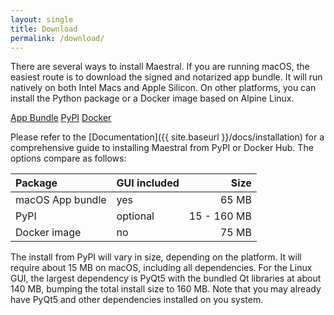 ```yaml
---
layout: single
title: Download
permalink: /download/
---
```


There are several ways to install Maestral. If you are running macOS, the easiest route
is to download the signed and notarized app bundle. It will run natively on both Intel
Macs and Apple Silicon. On other platforms, you can install the Python package or a
Docker image based on Alpine Linux.

<p>
<a href="https://github.com/SamSchott/maestral/releases/latest" class="btn btn--small btn--warning"><i class="icon fab fa-apple"></i>App Bundle</a>
<a href="https://pypi.org/project/maestral/" class="btn btn--small btn--primary"><i class="icon fas fa-cubes"></i>PyPI</a>
<a href="https://hub.docker.com/r/maestraldbx/maestral" class="btn btn--small btn--info"><i class="icon fab fa-docker"></i>Docker</a>
</p>

Please refer to the [Documentation]({{ site.baseurl }}/docs/installation) for a
comprehensive guide to installing Maestral from PyPI or Docker Hub. The options compare as
follows:

| Package          | GUI included | Size        |
| :---             | :---         |        ---: |
| macOS App bundle | yes          | 65 MB       |
| PyPI             | optional     | 15 - 160 MB |
| Docker image     | no           | 75 MB       |

The install from PyPI will vary in size, depending on the platform. It will require about
15 MB on macOS, including all dependencies. For the Linux GUI, the largest dependency is
PyQt5 with the bundled Qt libraries at about 140 MB, bumping the total install size to
160 MB. Note that you may already have PyQt5 and other dependencies installed on you
system.
